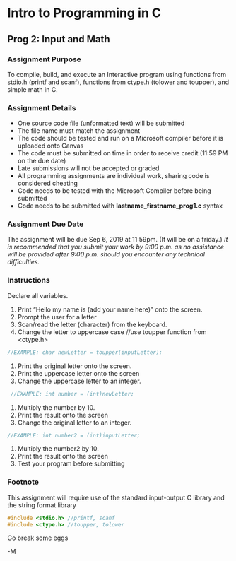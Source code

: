 # Intro to Programming in C
## Prog 2: Input and Math
### Assignment Purpose
To compile, build, and execute an Interactive program using functions from
stdio.h (printf and scanf), functions from ctype.h (tolower and toupper), and simple math in C.

### Assignment Details
- One source code file (unformatted text) will be submitted
- The file name must match the assignment
- The code should be tested and run on a Microsoft compiler before it is uploaded onto Canvas
- The code must be submitted on time in order to receive credit (11:59 PM on the due date)
- Late submissions will not be accepted or graded
- All programming assignments are individual work, sharing code is considered cheating
- Code needs to be tested with the Microsoft Compiler before being submitted
- Code needs to be submitted with **lastname_firstname_prog1.c** syntax

### Assignment Due Date
The assignment will be due Sep 6, 2019 at 11:59pm. (It will be on a friday.)
*It is recommended that you submit your work by 9:00 p.m. as no assistance will be provided after 9:00 p.m. should you encounter any technical difficulties.*

### Instructions
Declare all variables.
1. Print “Hello my name is (add your name here)” onto the screen.
1. Prompt the user for a letter
1. Scan/read the letter (character) from the keyboard.
1. Change the letter to uppercase case //use toupper function from <ctype.h>
  ```C
  //EXAMPLE: char newLetter = toupper(inputLetter);
  ```
1. Print the original letter onto the screen.
1. Print the uppercase letter onto the screen
1. Change the uppercase letter to an integer.
  ```C
   //EXAMPLE: int number = (int)newLetter;
  ```
1. Multiply the number by 10.
1. Print the result onto the screen
1. Change the original letter to an integer.
  ```C
  //EXAMPLE: int number2 = (int)inputLetter;
  ```

1. Multiply the number2 by 10.
1. Print the result onto the screen
1. Test your program before submitting

### Footnote
This assignment will require use of the standard input-output C library and the string format library

```C
#include <stdio.h> //printf, scanf
#include <ctype.h> //toupper, tolower
```

Go break some eggs

-M